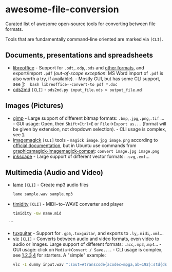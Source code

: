 # awesome-file-conversion
Curated list of awesome open-source tools for converting between file formats.

Tools that are fundamentally command-line oriented are marked via `[CLI]`.

## Documents, presentations and spreadsheets
- [libreoffice](https://www.libreoffice.org) - Support for `.odt`,`.odp`,`.ods` and [other formats](https://help.libreoffice.org/Common/XML_File_Formats), and export/import `.pdf` (*out-of-scope exception*: MS Word import of `.pdf` is also worth a try, if available). - Mostly GUI, but has some CLI support, see [1](https://help.libreoffice.org/Common/Starting_the_Software_With_Parameters):
    ```bash
    libreoffice--convert-to pdf *.doc
    ```
- [ods2md](https://github.com/kennytm/ods2md) `[CLI]` - `ods2md.py input_file.ods > output_file.md`

## Images (Pictures)
- [gimp](https://www.gimp.org) - Large support of different bitmap formats: `.bmp`,`.jpg`,`.png`,`.tif` ... - GUI usage: Open, then `Shift+Ctrl+E` or `File`->`Export as...` (format will be given by extension, not dropdown selection). - CLI usage is complex, see [1](https://www.gimp.org/tutorials/Basic_Batch/).
- [imagemagick](https://www.imagemagick.org) `[CLI]` tools - `magick image.jpg image.png` according to [official documentation](http://www.imagemagick.org/script/command-line-processing.php), but in Ubuntu use commands from [graphicsmagick-imagemagick-compat](https://packages.ubuntu.com/xenial/all/graphicsmagick-imagemagick-compat/filelist): `convert image.jpg image.png`
- [inkscape](https://inkscape.org) - Large support of different vector formats: `.svg`,`.emf`...

## Multimedia (Audio and Video)
- [lame](https://man.cx/lame(1)) `[CLI]` - Create mp3 audio files
    ```bash
    lame sample.wav sample.mp3
    ```
- [timidity](https://man.cx/timidity(1)) `[CLI]` - MIDI−to−WAVE converter and player
    ```bash
    timidity -Ow name.mid
    ```
- [tuxguitar](https://sourceforge.net/projects/tuxguitar) - Support for `.gp5`,`.tuxguitar`, and exports to `.ly`,`.midi`,`.xml`...
- [vlc](https://www.videolan.org) `[CLI]` - Converts between audio and video formats, even video to audio or images. Large support of different formats: `.acc`,`.mp3`,`.mp4`... - GUI usage: click on `Media`->`Convert / Save...`. - CLI usage is complex, see [1](https://wiki.videolan.org/VLC_command-line_help),[2](https://wiki.videolan.org/VLC_HowTo/Transcode_multiple_videos/),[3](https://superuser.com/questions/388511/how-can-i-make-the-following-conversion-in-vlc-from-the-commandline),[4](https://forum.videolan.org/viewtopic.php?f=4&t=101724) for starters. A "simple" example:
    ```bash
    vlc -I dummy input.wav ":sout=#transcode{acodec=mpga,ab=192}:std{dst=output.mp3,access=file}" vlc://quit
    ```
